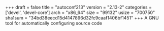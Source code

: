 +++
draft = false
title = "autoconf213"
version = "2.13-2"
categories = ['devel', 'devel-core']
arch = "x86_64"
size = "99132"
usize = "700750"
sha1sum = "34bd38eecd15d4147896d32fc9caaf1406bf1451"
+++
A GNU tool for automatically configuring source code